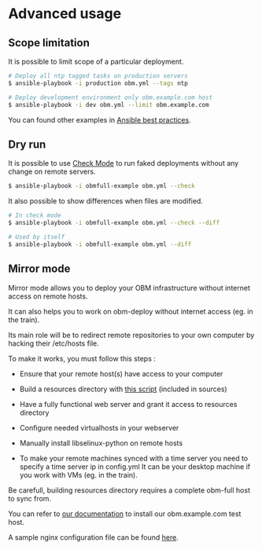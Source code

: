 Advanced usage
==============

Scope limitation
----------------

It is possible to limit scope of a particular deployment.

```.bash
# Deploy all ntp tagged tasks on production servers
$ ansible-playbook -i production obm.yml --tags ntp

# Deploy development environment only obm.example.com host
$ ansible-playbook -i dev obm.yml --limit obm.example.com
```

You can found other examples in [Ansible best practices].

Dry run
-------

It is possible to use [Check Mode] to run faked deployments without any change on remote servers.

```.bash
$ ansible-playbook -i obmfull-example obm.yml --check
```

It also possible to show differences when files are modified.

```.bash
# In check mode
$ ansible-playbook -i obmfull-example obm.yml --check --diff

# Used by itself
$ ansible-playbook -i obmfull-example obm.yml --diff
```

Mirror mode
-----------

Mirror mode allows you to deploy your OBM infrastructure without internet access on remote hosts.

It can also helps you to work on obm-deploy without internet access (eg. in the train).

Its main role will be to redirect remote repositories to your own computer by hacking their /etc/hosts file.

To make it works, you must follow this steps :

* Ensure that your remote host(s) have access to your computer
* Build a resources directory with [this script] (included in sources)
* Have a fully functional web server and grant it access to resources directory
* Configure needed virtualhosts in your webserver
* Manually install libselinux-python on remote hosts

* To make your remote machines synced with a time server you need to specify a time server ip in config.yml
  It can be your desktop machine if you work with VMs (eg. in the train).

Be carefull, building resources directory requires a complete obm-full host to sync from.

You can refer to [our documentation] to install our obm.example.com test host.

A sample nginx configuration file can be found [here].

[Check Mode]: http://docs.ansible.com/playbooks_checkmode.html "Check Mode"
[Ansible best practices]: http://docs.ansible.com/playbooks_best_practices.html "Ansible best practices"
[this script]: ../build-resources-dir.sh "this script"
[here]: examples/nginx_proxy_mode.conf "sample nginx configuration file"
[our documentation]: install.md "install.md"
